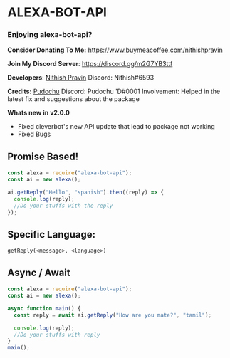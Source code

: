 <h1>ALEXA-BOT-API</h1>

### Enjoying alexa-bot-api?

**Consider Donating To Me:**
https://www.buymeacoffee.com/nithishpravin

**Join My Discord Server**:
https://discord.gg/m2G7YB3ttf

**Developers**:
[Nithish Pravin](https://github.com/Major-Thrust)
Discord: Nithish#6593

**Credits:**
[Pudochu](https://discord.gg/cortex/)
Discord: Pudochu 'D#0001
Involvement: Helped in the latest fix and suggestions about the package

**Whats new in v2.0.0**

- Fixed cleverbot's new API update that lead to package not working
- Fixed Bugs

## Promise Based!

```js
const alexa = require("alexa-bot-api");
const ai = new alexa();

ai.getReply("Hello", "spanish").then((reply) => {
  console.log(reply);
  //Do your stuffs with the reply
});
```

## Specific Language:

```
getReply(<message>, <language>)
```

## Async / Await

```js
const alexa = require("alexa-bot-api");
const ai = new alexa();

async function main() {
  const reply = await ai.getReply("How are you mate?", "tamil");

  console.log(reply);
  //Do your stuffs with reply
}
main();
```
